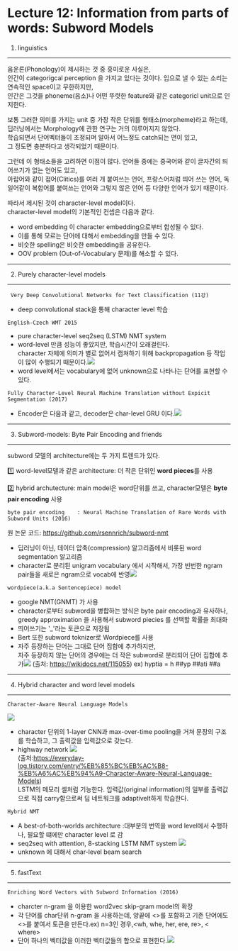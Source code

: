 Lecture 12: Information from parts of words: Subword Models
====
1. linguistics
---

음운론(Phonology)이 제시하는 것 중 흥미로운 사실은,   
인간이 categorigcal perception 을 가지고 있다는 것이다.
입으로 낼 수 있는 소리는 연속적인 space이고 무한하지만,   
인간은 그것을 phoneme(음소)나 어떤 뚜렷한 feature와 같은 categoricl unit으로 인지한다.

보통 그러한 의미를 가지는 unit 중 가장 작은 단위를 형태소(morpheme)라고 하는데,   
딥러닝에서는 Morphology에 관한 연구는 거의 이루어지지 않았다.    
학습되면서 단어벡터들이 조정되며 알아서 어느정도 catch되는 면이 있고,   
그 정도면 충분하다고 생각되었기 때문이다.

그런데 이 형태소들을 고려하면 이점이 많다.
언어들 중에는 중국어와 같이 글자간의 띄어쓰기가 없는 언어도 있고,    
아랍어와 같이 접어(Clitics)를 여러 개 붙여쓰는 언어, 프랑스어처럼 띄어 쓰는 언어, 독일어같이 복합어를 붙여쓰는 언어와 그렇지 않은 언어 등 다양한 언어가 있기 때문이다.

따라서 제시된 것이 character-level model이다.   
character-level model의 기본적인 컨셉은 다음과 같다.

- word embedding 이 character embedding으로부터 합성될 수 있다.
- 이를 통해 모르는 단어에 대해서 embedding을 만들 수 있다.
- 비슷한 spelling은 비슷한 embedding을 공유한다.
- OOV problem (Out-of-Vocabulary 문제)를 해소할 수 있다.

---

2. Purely character-level models

---

`` Very Deep Convolutional Networks for Text Classification (11강)``

- deep convolutional stack을 통해 character level 학습

``English-Czech WMT 2015``

- pure character-level seq2seq (LSTM) NMT system
- word-level 만큼 성능이 좋았지만, 학습시간이 오래걸린다.   
character 자체에 의미가 별로 없어서 캡쳐하기 위해 backpropagation 등 작업이 많이 수행되기 때문이다.![](assets/12-1.jpeg)
- word level에서는 vocabulary에 없어 unknown으로 나타나는 단어를 표현할 수 있다.

``Fully Character-Level Neural Machine Translation without Expicit Segmentation (2017)``

- Encoder은 다음과 같고, decoder은 char-level GRU 이다.![](assets/12-2.jpeg)

---

3. Subword-models: Byte Pair Encoding and friends

---

subword 모델의 architecture에는 두 가지 트렌드가 있다.

1️⃣ word-level모델과 같은 architecture:
더 작은 단위인 **word pieces**를 사용

2️⃣ hybrid archutecture:
main model은 word단위를 쓰고, character모델은 **byte pair encoding** 사용

``byte pair encoding    : Neural Machine Translation of Rare Words with Subword Units (2016)``

원 논문 코드: https://github.com/rsennrich/subword-nmt

- 딥러닝이 아닌, 데이터 압축(compression) 알고리즘에서 비롯된 word segmentation 알고리즘
- character로 분리된 unigram vocabulary 에서 시작해서,
  가장 빈번한 ngram pair들을 새로은 ngram으로 vocab에 반영![](assets/12-5.png)

``wordpiece(a.k.a Sentencepiece) model``

- google NMT(GNMT) 가 사용
- character로부터 subword을 병합하는 방식은 byte pair encoding과 유사하나,    
greedy approximation 을 사용해서 subword piecies 를 선택할 확률을 최대화
- 띄어쓰기는 '_'라는 토큰으로 저장됨
- Bert 또한 subword toknizer로 Wordpiece를 사용
- 자주 등장하는 단어는 그대로 단어 집합에 추가하지만,   
 자주 등장하지 않는 단어의 경우에는 더 작은 subword로 분리되어 단어 집합에 추가![](assets/12-4.png)
  (출처: https://wikidocs.net/115055)
  ex) hyptia = h ##yp ##ati ##a

---

4. Hybrid character and word level models

---

``Character-Aware Neural Language Models``

![](assets/12-6.jpeg)
- character 단위의 1-layer CNN과 max-over-time pooling을 거쳐 문장의 구조를 학습하고, 그 출력값을 입력값으로 갖는다.
- highway network
![](assets/12-7.png)    
(출처:https://everyday-log.tistory.com/entry/%EB%85%BC%EB%AC%B8-%EB%A6%AC%EB%94%A9-Character-Aware-Neural-Language-Models)   
LSTM의 메모리 셀처럼 기능한다. 입력값(original information)의 일부를 출력값으로 직접 carry함으로써 딥 네트워크를 adaptivelt하게 학습한다.


``Hybrid NMT``

- A best-of-both-worlds architecture :대부분의 번역을 word level에서 수행하나, 필요할 떄에만 character level 로 감
- seq2seq with attention, 8-stacking LSTM NMT system
![](assets/12-8.png)
- unknown 에 대해서 char-level beam search

---

5. fastText

---

``Enriching Word Vectors with Subword Information (2016)``

- charcter n-gram 을 이용한 word2vec skip-gram model의 확장
- 각 단어를 char단위 n-gram 을 사용하는데, 양끝에 <>를 포함하고 기존 단어에도 <>를 붙여서 토큰을 만든다.ex) n=3인 경우,<wh, whe, her, ere, re>, < where>
- 단어 하나의 벡터값을 이러한 벡터값들의 합으로 표현한다.![](assets/12-3.jpeg)
